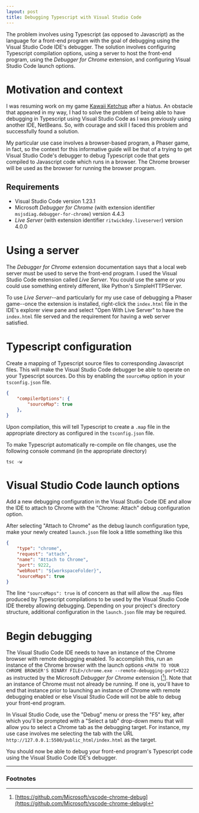 ```yaml
---
layout: post
title: Debugging Typescript with Visual Studio Code
---
```


The problem involves using Typescript (as opposed to Javascript) as the language for a front-end program with the goal of debugging using the Visual Studio Code IDE's debugger. The solution involves configuring Typescript compilation options, using a server to host the front-end program, using the *Debugger for Chrome* extension, and configuring Visual Studio Code launch options.

# Motivation and context

I was resuming work on my game [Kawaii Ketchup](https://webdva.itch.io/kawaii-ketchup) after a hiatus. An obstacle that appeared in my way, I had to solve the problem of being able to have debugging in Typescript using Visual Studio Code as I was previously using another IDE, NetBeans. So, with courage and skill I faced this problem and successfully found a solution.

My particular use case involves a browser-based program, a Phaser game, in fact, so the context for this informative guide will be that of a trying to get Visual Studio Code's debugger to debug Typescript code that gets compiled to Javascript code which runs in a browser. The Chrome browser will be used as the browser for running the browser program.

## Requirements

* Visual Studio Code version 1.23.1
* Microsoft *Debugger for Chrome* (with extension identifier `msjsdiag.debugger-for-chrome`) version 4.4.3
* *Live Server* (with extension identifier `ritwickdey.liveserver`) version 4.0.0

# Using a server

The *Debugger for Chrome* extension documentation says that a local web server must be used to serve the front-end program. I used the Visual Studio Code extension called *Live Server*. You could use the same or you could use something entirely different, like Python's SimpleHTTPServer.

To use *Live Server*--and particularly for my use case of debugging a Phaser game--once the extension is installed, right-click the `index.html` file in the IDE's explorer view pane and select "Open With Live Server" to have the `index.html` file served and the requirement for having a web server satisfied.

# Typescript configuration

Create a mapping of Typescript source files to corresponding Javascript files. This will make the Visual Studio Code debugger be able to operate on your Typescript sources. Do this by enabling the `sourceMap` option in your `tsconfig.json` file.

``` json
{
    "compilerOptions": {
        "sourceMap": true
    },
}
```

Upon compilation, this will tell Typescript to create a `.map` file in the appropriate directory as configured in the `tsconfig.json` file.

To make Typescript automatically re-compile on file changes, use the following console command (in the appropriate directory)

```
tsc -w
```

# Visual Studio Code launch options

Add a new debugging configuration in the Visual Studio Code IDE and allow the IDE to attach to Chrome with the "Chrome: Attach" debug configuration option.

After selecting "Attach to Chrome" as the debug launch configuration type, make your newly created `launch.json` file look a little something like this

``` json
{
    "type": "chrome",
    "request": "attach",
    "name": "Attach to Chrome",
    "port": 9222,
    "webRoot": "${workspaceFolder}",
    "sourceMaps": true
}
```

The line `"sourceMaps": true` is of concern as that will allow the `.map` files produced by Typescript compilations to be used by the Visual Studio Code IDE thereby allowing debugging. Depending on your project's directory structure, additional configuration in the `launch.json` file may be required.

# Begin debugging

The Visual Studio Code IDE needs to have an instance of the Chrome browser with remote debugging enabled. To accomplish this, run an instance of the Chrome browser with the launch options `<PATH TO YOUR CHROME BROWSER'S BINARY FILE>/chrome.exe --remote-debugging-port=9222` as instructed by the Microsoft *Debugger for Chrome* extension \[[^1]\]. Note that an instance of Chrome must not already be running. If one is, you'll have to end that instance prior to launching an instance of Chrome with remote debugging enabled or else Visual Studio Code will not be able to debug your front-end program.

In Visual Studio Code, use the "Debug" menu or press the "F5" key, after which you'll be prompted with a "Select a tab" drop-down menu that will allow you to select a Chrome tab as the debugging target. For instance, my use case involves me selecting the tab with the URL `http://127.0.0.1:5500/public_html/index.html` as the target.

You should now be able to debug your front-end program's Typescript code using the Visual Studio Code IDE's debugger.

---

### Footnotes

[^1]: [https://github.com/Microsoft/vscode-chrome-debug](https://github.com/Microsoft/vscode-chrome-debug)